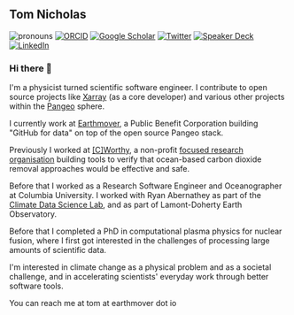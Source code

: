 ## Tom Nicholas



<!--
**TomNicholas/TomNicholas** is a ✨ _special_ ✨ repository because its `README.md` (this file) appears on your GitHub profile.

Here are some ideas to get you started:

- 🔭 I’m currently working on ...
- 🌱 I’m currently learning ...
- 👯 I’m looking to collaborate on ...
- 🤔 I’m looking for help with ...
- 💬 Ask me about ...
- 📫 How to reach me: ...
- 😄 Pronouns: ...
- ⚡ Fun fact: ...
-->

![pronouns](https://img.shields.io/static/v1?label=pronouns&message=he/him&color=red&style=flat-square)
[![ORCID](https://img.shields.io/static/v1?label=ORCID&message=0000-0002-2176-0530&color=green&style=flat-square&logo=orcid)](https://orcid.org/0000-0002-2176-0530)
[![Google Scholar](https://img.shields.io/static/v1?label=&message=Google%20Scholar&color=gray&style=flat-square&logo=google-scholar)](https://scholar.google.com/citations?user=sRqgW3gAAAAJ)
[![Twitter](https://img.shields.io/twitter/follow/TEGNicholasCode?logo=twitter&style=flat-square)](https://twitter.com/TEGNicholasCode)
[![Speaker Deck](https://img.shields.io/badge/Speaker%20Deck-009287.svg?style=for-the-badge&logo=Speaker-Deck&logoColor=white)](https://speakerdeck.com/tomnicholas)
[![LinkedIn](https://img.shields.io/static/v1?label=&message=LinkedIn&color=0077B5&style=flat-square&logo=linkedin)](https://www.linkedin.com/in/tom-nicholas/)

### Hi there 👋

I'm a physicist turned scientific software engineer. I contribute to open source projects like [Xarray](https://github.com/pydata/xarray) (as a core developer) and various other projects within the [Pangeo](https://github.com/pangeo-data) sphere.

I currently work at [Earthmover](https://earthmover.io/), a Public Benefit Corporation building "GitHub for data" on top of the open source Pangeo stack.

Previously I worked at [[C]Worthy](https://cworthy.org/), a non-profit [focused research organisation](https://www.nature.com/articles/d41586-022-00018-5) building tools to verify that ocean-based carbon dioxide removal approaches would be effective and safe.

Before that I worked as a Research Software Engineer and Oceanographer at Columbia University. I worked with Ryan Abernathey as part of the [Climate Data Science Lab](https://ocean-transport.github.io/cds_lab.html), and as part of Lamont-Doherty Earth Observatory.

Before that I completed a PhD in computational plasma physics for nuclear fusion, where I first got interested in the challenges of processing large amounts of scientific data.

I'm interested in climate change as a physical problem and as a societal challenge, and in accelerating scientists' everyday work through better software tools.

You can reach me at tom at earthmover dot io
